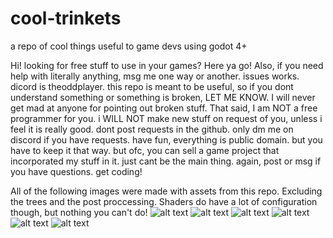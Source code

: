 # cool-trinkets
a repo of cool things useful to game devs using godot 4+

Hi! looking for free stuff to use in your games? Here ya go! Also, if you need help with literally anything, msg me one way or another. issues works. dicord is theoddplayer.
this repo is meant to be useful, so if you dont understand something or something is broken, LET ME KNOW. I will never get mad at anyone for pointing out broken stuff. That
said, I am NOT a free programmer for you. i WILL NOT make new stuff on request of you, unless i feel it is really good. dont post requests in the github. only dm me on discord if you have
requests. have fun, everything is public domain. but you have to keep it that way. but ofc, you can sell a game project that incorporated my stuff in it. just cant be the main thing.
again, post or msg if you have questions. get coding!

All of the following images were made with assets from this repo. Excluding the trees and the post proccessing. Shaders do have a lot of configuration though, but nothing you can't do!
![alt text](https://github.com/SpikeTrapBoomStudios/godot-4-trinkets-and-things/blob/6a53cfb143bae8ec4bd050eab12152b66c00389d/preview_images/1.png)
![alt text](https://github.com/SpikeTrapBoomStudios/godot-4-trinkets-and-things/blob/6a53cfb143bae8ec4bd050eab12152b66c00389d/preview_images/2.png)
![alt text](https://github.com/SpikeTrapBoomStudios/godot-4-trinkets-and-things/blob/6a53cfb143bae8ec4bd050eab12152b66c00389d/preview_images/3.png)
![alt text](https://github.com/SpikeTrapBoomStudios/godot-4-trinkets-and-things/blob/6a53cfb143bae8ec4bd050eab12152b66c00389d/preview_images/4.png)
![alt text](https://github.com/SpikeTrapBoomStudios/godot-4-trinkets-and-things/blob/6a53cfb143bae8ec4bd050eab12152b66c00389d/preview_images/5.png)
![alt text](https://github.com/SpikeTrapBoomStudios/godot-4-trinkets-and-things/blob/6a53cfb143bae8ec4bd050eab12152b66c00389d/preview_images/6.png)
